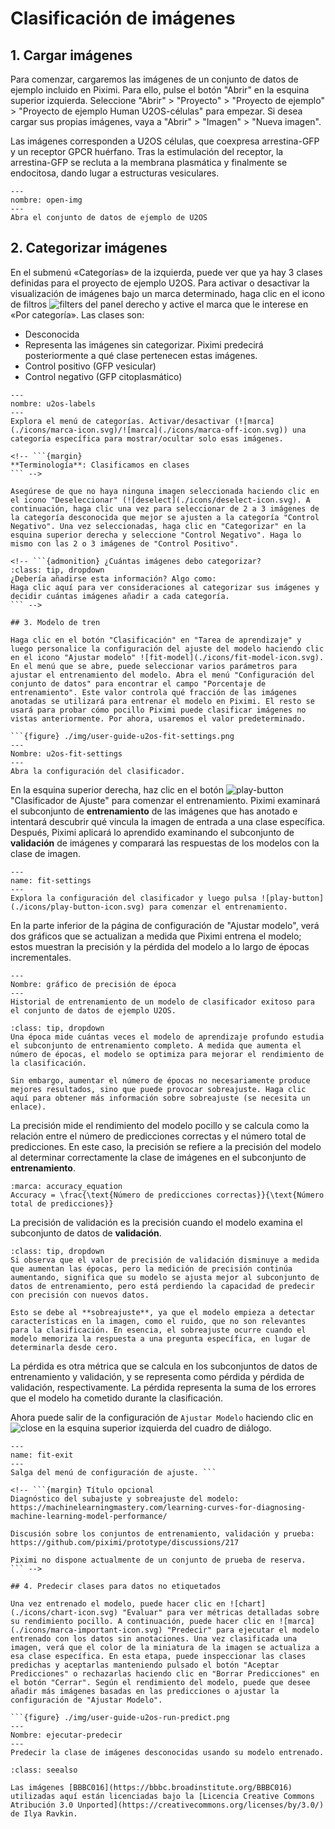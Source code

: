 # Clasificación de imágenes
## 1. Cargar imágenes

Para comenzar, cargaremos las imágenes de un conjunto de datos de ejemplo incluido en Piximi. Para ello, pulse el botón "Abrir" en la esquina superior izquierda. Seleccione "Abrir" > "Proyecto" > "Proyecto de ejemplo" > "Proyecto de ejemplo Human U2OS-células" para empezar. Si desea cargar sus propias imágenes, vaya a "Abrir" > "Imagen" > "Nueva imagen".

Las imágenes corresponden a U2OS células, que coexpresa arrestina-GFP y un receptor GPCR huérfano. Tras la estimulación del receptor, la arrestina-GFP se recluta a la membrana plasmática y finalmente se endocitosa, dando lugar a estructuras vesiculares.


```{figure} ./img/user-guide-open-img.png
---
nombre: open-img
---
Abra el conjunto de datos de ejemplo de U2OS
```

## 2. Categorizar imágenes

En el submenú «Categorías» de la izquierda, puede ver que ya hay 3 clases definidas para el proyecto de ejemplo U2OS. Para activar o desactivar la visualización de imágenes bajo un marca determinado, haga clic en el icono de filtros ![filters](./icons/filter-icon.svg) del panel derecho y active el marca que le interese en «Por categoría». Las clases son:
- Desconocida
- Representa las imágenes sin categorizar. Piximi predecirá posteriormente a qué clase pertenecen estas imágenes.
- Control positivo (GFP vesicular)
- Control negativo (GFP citoplasmático)

```{figure} ./img/user-guide-u2os-marca-highlight.png
---
nombre: u2os-labels
---
Explora el menú de categorías. Activar/desactivar (![marca](./icons/marca-icon.svg)/![marca](./icons/marca-off-icon.svg)) una categoría específica para mostrar/ocultar solo esas imágenes.

<!-- ```{margin} 
**Terminología**: Clasificamos en clases
``` -->

Asegúrese de que no haya ninguna imagen seleccionada haciendo clic en el icono "Deseleccionar" (![deselect](./icons/deselect-icon.svg). A continuación, haga clic una vez para seleccionar de 2 a 3 imágenes de la categoría desconocida que mejor se ajusten a la categoría "Control Negativo". Una vez seleccionadas, haga clic en "Categorizar" en la esquina superior derecha y seleccione "Control Negativo". Haga lo mismo con las 2 o 3 imágenes de "Control Positivo".

<!-- ```{admonition} ¿Cuántas imágenes debo categorizar?
:class: tip, dropdown
¿Debería añadirse esta información? Algo como:
Haga clic aquí para ver consideraciones al categorizar sus imágenes y decidir cuántas imágenes añadir a cada categoría.
``` -->

## 3. Modelo de tren

Haga clic en el botón "Clasificación" en "Tarea de aprendizaje" y luego personalice la configuración del ajuste del modelo haciendo clic en el icono "Ajustar modelo" ![fit-model](./icons/fit-model-icon.svg). En el menú que se abre, puede seleccionar varios parámetros para ajustar el entrenamiento del modelo. Abra el menú "Configuración del conjunto de datos" para encontrar el campo "Porcentaje de entrenamiento". Este valor controla qué fracción de las imágenes anotadas se utilizará para entrenar el modelo en Piximi. El resto se usará para probar cómo pocillo Piximi puede clasificar imágenes no vistas anteriormente. Por ahora, usaremos el valor predeterminado.

```{figure} ./img/user-guide-u2os-fit-settings.png
---
Nombre: u2os-fit-settings
---
Abra la configuración del clasificador.
```

En la esquina superior derecha, haz clic en el botón ![play-button](./icons/play-button-icon.svg) "Clasificador de Ajuste" para comenzar el entrenamiento. Piximi examinará el subconjunto de **entrenamiento** de las imágenes que has anotado e intentará descubrir qué vincula la imagen de entrada a una clase específica. Después, Piximi aplicará lo aprendido examinando el subconjunto de **validación** de imágenes y comparará las respuestas de los modelos con la clase de imagen.

```{figure} ./img/user-guide-run-fit.png
---
name: fit-settings
---
Explora la configuración del clasificador y luego pulsa ![play-button](./icons/play-button-icon.svg) para comenzar el entrenamiento.
```

En la parte inferior de la página de configuración de "Ajustar modelo", verá dos gráficos que se actualizan a medida que Piximi entrena el modelo; estos muestran la precisión y la pérdida del modelo a lo largo de épocas incrementales.

```{figure} ./img/user-guide-accuracy-plot.png
---
Nombre: gráfico de precisión de época
---
Historial de entrenamiento de un modelo de clasificador exitoso para el conjunto de datos de ejemplo U2OS.
```

```{admonition} ¿Qué es una época?
:class: tip, dropdown
Una época mide cuántas veces el modelo de aprendizaje profundo estudia el subconjunto de entrenamiento completo. A medida que aumenta el número de épocas, el modelo se optimiza para mejorar el rendimiento de la clasificación.

Sin embargo, aumentar el número de épocas no necesariamente produce mejores resultados, sino que puede provocar sobreajuste. Haga clic aquí para obtener más información sobre sobreajuste (se necesita un enlace).
```

La precisión mide el rendimiento del modelo pocillo y se calcula como la relación entre el número de predicciones correctas y el número total de predicciones. En este caso, la precisión se refiere a la precisión del modelo al determinar correctamente la clase de imágenes en el subconjunto de **entrenamiento**.

<!-- https://developers.google.com/machine-learning/crash-course/classification/accuracy -->
```{math}
:marca: accuracy_equation
Accuracy = \frac{\text{Número de predicciones correctas}}{\text{Número total de predicciones}}
```

La precisión de validación es la precisión cuando el modelo examina el subconjunto de datos de **validación**.

```{admonition} Precisión de validación vs. precisión
:class: tip, dropdown
Si observa que el valor de precisión de validación disminuye a medida que aumentan las épocas, pero la medición de precisión continúa aumentando, significa que su modelo se ajusta mejor al subconjunto de datos de entrenamiento, pero está perdiendo la capacidad de predecir con precisión con nuevos datos.

Esto se debe al **sobreajuste**, ya que el modelo empieza a detectar características en la imagen, como el ruido, que no son relevantes para la clasificación. En esencia, el sobreajuste ocurre cuando el modelo memoriza la respuesta a una pregunta específica, en lugar de determinarla desde cero.
```

La pérdida es otra métrica que se calcula en los subconjuntos de datos de entrenamiento y validación, y se representa como pérdida y pérdida de validación, respectivamente. La pérdida representa la suma de los errores que el modelo ha cometido durante la clasificación.

Ahora puede salir de la configuración de `Ajustar Modelo` haciendo clic en ![close](./icons/close-icon.svg) en la esquina superior izquierda del cuadro de diálogo.

```{figure} ./img/user-guide-exit-fit.png
---
name: fit-exit
---
Salga del menú de configuración de ajuste. ```

<!-- ```{margin} Título opcional
Diagnóstico del subajuste y sobreajuste del modelo: https://machinelearningmastery.com/learning-curves-for-diagnosing-machine-learning-model-performance/

Discusión sobre los conjuntos de entrenamiento, validación y prueba: https://github.com/piximi/prototype/discussions/217

Piximi no dispone actualmente de un conjunto de prueba de reserva.
``` -->

## 4. Predecir clases para datos no etiquetados

Una vez entrenado el modelo, puede hacer clic en ![chart](./icons/chart-icon.svg) "Evaluar" para ver métricas detalladas sobre su rendimiento pocillo. A continuación, puede hacer clic en ![marca](./icons/marca-important-icon.svg) "Predecir" para ejecutar el modelo entrenado con los datos sin anotaciones. Una vez clasificada una imagen, verá que el color de la miniatura de la imagen se actualiza a esa clase específica. En esta etapa, puede inspeccionar las clases predichas y aceptarlas manteniendo pulsado el botón "Aceptar Predicciones" o rechazarlas haciendo clic en "Borrar Predicciones" en el botón "Cerrar". Según el rendimiento del modelo, puede que desee añadir más imágenes basadas en las predicciones o ajustar la configuración de "Ajustar Modelo".

```{figure} ./img/user-guide-u2os-run-predict.png
---
Nombre: ejecutar-predecir
---
Predecir la clase de imágenes desconocidas usando su modelo entrenado.
```

<!-- ```{figure} ./img/user-guide-evaluate.png
---
nombre: evaluar
---
Por confirmar

```{admonition} Véase también
:class: seealso
Enlace a nuestra guía sobre modelos o a una guía en otro lugar. Por ejemplo:

Para obtener más información sobre las métricas de evaluación, consulte nuestra guía de evaluación de modelos.
```
``` -->

```{admonition} Copyright
:class: seealso

Las imágenes [BBBC016](https://bbbc.broadinstitute.org/BBBC016) utilizadas aquí están licenciadas bajo la [Licencia Creative Commons Atribución 3.0 Unported](https://creativecommons.org/licenses/by/3.0/) de Ilya Ravkin.
```


